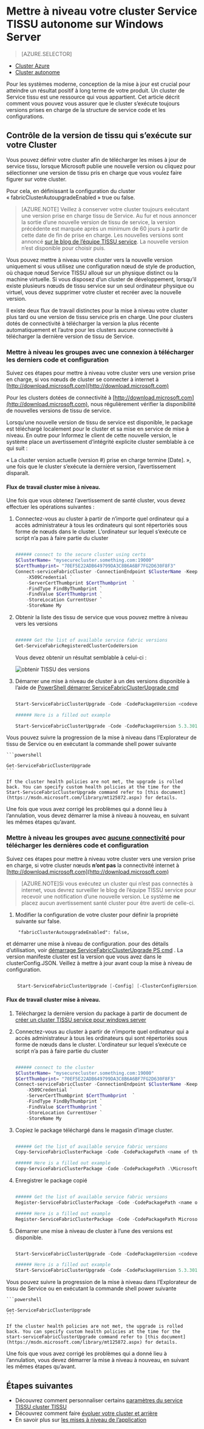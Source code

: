 <properties
   pageTitle="Mettre à niveau un cluster autonome Service tissu sur Windows Server | Microsoft Azure"
   description="Mettre à niveau le code de Service tissu et/ou la configuration qui s’exécute à un cluster de Service TISSU autonome, y compris la définition du mode de mise à jour de cluster"
   services="service-fabric"
   documentationCenter=".net"
   authors="ChackDan"
   manager="timlt"
   editor=""/>

<tags
   ms.service="service-fabric"
   ms.devlang="dotnet"
   ms.topic="article"
   ms.tgt_pltfrm="na"
   ms.workload="na"
   ms.date="10/10/2016"
   ms.author="chackdan"/>


# <a name="upgrade-your-standalone-service-fabric-cluster-on-windows-server"></a>Mettre à niveau votre cluster Service TISSU autonome sur Windows Server

> [AZURE.SELECTOR]
- [Cluster Azure](service-fabric-cluster-upgrade.md)
- [Cluster autonome](service-fabric-cluster-upgrade-windows-server.md)

Pour les systèmes moderne, conception de la mise à jour est crucial pour atteindre un résultat positif à long terme de votre produit. Un cluster de Service tissu est une ressource qui vous appartient. Cet article décrit comment vous pouvez vous assurer que le cluster s’exécute toujours versions prises en charge de la structure de service code et les configurations.

## <a name="controlling-the-fabric-version-that-runs-on-your-cluster"></a>Contrôle de la version de tissu qui s’exécute sur votre Cluster

Vous pouvez définir votre cluster afin de télécharger les mises à jour de service tissu, lorsque Microsoft publie une nouvelle version ou cliquez pour sélectionner une version de tissu pris en charge que vous voulez faire figurer sur votre cluster. 

Pour cela, en définissant la configuration du cluster « fabricClusterAutoupgradeEnabled » true ou false.


>[AZURE.NOTE] Veillez à conserver votre cluster toujours exécutant une version prise en charge tissu de Service. Au fur et nous annoncer la sortie d’une nouvelle version de tissu de service, la version précédente est marquée après un minimum de 60 jours à partir de cette date de fin de prise en charge. Les nouvelles versions sont annoncé [sur le blog de l’équipe TISSU service](https://blogs.msdn.microsoft.com/azureservicefabric/ ). La nouvelle version n’est disponible pour choisir puis. 


Vous pouvez mettre à niveau votre cluster vers la nouvelle version uniquement si vous utilisez une configuration nœud de style de production, où chaque nœud Service TISSU alloué sur un physique distinct ou la machine virtuelle. Si vous disposez d’un cluster de développement, lorsqu’il existe plusieurs nœuds de tissu service sur un seul ordinateur physique ou virtuel, vous devez supprimer votre cluster et recréer avec la nouvelle version.


Il existe deux flux de travail distinctes pour la mise à niveau votre cluster plus tard ou une version de tissu service pris en charge. Une pour clusters dotés de connectivité à télécharger la version la plus récente automatiquement et l’autre pour les clusters aucune connectivité à télécharger la dernière version de tissu de Service.

### <a name="upgrade-the-clusters-with-connectivity-to-download-the-latest-code-and-configuration"></a>Mettre à niveau les groupes avec une connexion à télécharger les derniers code et configuration 

Suivez ces étapes pour mettre à niveau votre cluster vers une version prise en charge, si vos nœuds de cluster se connecter à internet à [http://download.microsoft.com](http://download.microsoft.com) 

Pour les clusters dotées de connectivité à [http://download.microsoft.com](http://download.microsoft.com), nous régulièrement vérifier la disponibilité de nouvelles versions de tissu de service.


Lorsqu’une nouvelle version de tissu de service est disponible, le package est téléchargé localement pour le cluster et sa mise en service de mise à niveau. En outre pour Informez le client de cette nouvelle version, le système place un avertissement d’intégrité explicite cluster semblable à ce qui suit :

« La cluster version actuelle (version #) prise en charge termine [Date]. », une fois que le cluster s’exécute la dernière version, l’avertissement disparaît.


#### <a name="cluster-upgrade-workflow"></a>Flux de travail cluster mise à niveau.
 
Une fois que vous obtenez l’avertissement de santé cluster, vous devez effectuer les opérations suivantes :

1. Connectez-vous au cluster à partir de n’importe quel ordinateur qui a accès administrateur à tous les ordinateurs qui sont répertoriés sous forme de nœuds dans le cluster. L’ordinateur sur lequel s’exécute ce script n’a pas à faire partie du cluster

    ```powershell

    ###### connect to the secure cluster using certs
    $ClusterName= "mysecurecluster.something.com:19000"
    $CertThumbprint= "70EF5E22ADB649799DA3C8B6A6BF7FG2D630F8F3" 
    Connect-serviceFabricCluster -ConnectionEndpoint $ClusterName -KeepAliveIntervalInSec 10 `
        -X509Credential `
        -ServerCertThumbprint $CertThumbprint  `
        -FindType FindByThumbprint `
        -FindValue $CertThumbprint `
        -StoreLocation CurrentUser `
        -StoreName My
    ```

2. Obtenir la liste des tissu de service que vous pouvez mettre à niveau vers les versions

    ```powershell

    ###### Get the list of available service fabric versions 
    Get-ServiceFabricRegisteredClusterCodeVersion
    ```

    Vous devez obtenir un résultat semblable à celui-ci :

    ![obtenir TISSU des versions][getfabversions]

3. Démarrer une mise à niveau de cluster à un des versions disponible à l’aide de [PowerShell démarrer ServiceFabricClusterUpgrade cmd](https://msdn.microsoft.com/library/mt125872.aspx)

    ```Powershell

    Start-ServiceFabricClusterUpgrade -Code -CodePackageVersion <codeversion#> -Monitored -FailureAction Rollback

    ###### Here is a filled out example

    Start-ServiceFabricClusterUpgrade -Code -CodePackageVersion 5.3.301.9590 -Monitored -FailureAction Rollback
    
    ```
Vous pouvez suivre la progression de la mise à niveau dans l’Explorateur de tissu de Service ou en exécutant la commande shell power suivante

    ```powershell

    Get-ServiceFabricClusterUpgrade
    ```

    If the cluster health policies are not met, the upgrade is rolled back. You can specify custom health policies at the time for the Start-ServiceFabricClusterUpgrade command refer to [this document](https://msdn.microsoft.com/library/mt125872.aspx) for details. 

Une fois que vous avez corrigé les problèmes qui a donné lieu à l’annulation, vous devez démarrer la mise à niveau à nouveau, en suivant les mêmes étapes qu’avant.


### <a name="upgrade-the-clusters-with-uno-connectivityu-to-download-the-latest-code-and-configuration"></a>Mettre à niveau les groupes avec <U>aucune connectivité</u> pour télécharger les dernières code et configuration

Suivez ces étapes pour mettre à niveau votre cluster vers une version prise en charge, si votre cluster nœuds **n’ont pas** la connectivité internet à [http://download.microsoft.com](http://download.microsoft.com) 


>[AZURE.NOTE]Si vous exécutez un cluster qui n’est pas connectés à internet, vous devrez surveiller le blog de l’équipe TISSU service pour recevoir une notification d’une nouvelle version. Le système **ne** placez aucun avertissement santé cluster pour être averti de celle-ci.  

1. Modifier la configuration de votre cluster pour définir la propriété suivante sur false.

        "fabricClusterAutoupgradeEnabled": false,

et démarrer une mise à niveau de configuration. pour des détails d’utilisation, voir [démarrage ServiceFabricClusterUpgrade PS cmd](https://msdn.microsoft.com/library/mt125872.aspx) . La version manifeste cluster est la version que vous avez dans le clusterConfig.JSON. Veillez à mettre à jour avant coup la mise à niveau de configuration.

```powershell

    Start-ServiceFabricClusterUpgrade [-Config] [-ClusterConfigVersion] -FailureAction Rollback -Monitored 

```

#### <a name="cluster-upgrade-workflow"></a>Flux de travail cluster mise à niveau.
 


1. Téléchargez la dernière version du package à partir de document de [créer un cluster TISSU service pour windows server](service-fabric-cluster-creation-for-windows-server.md) 


1. Connectez-vous au cluster à partir de n’importe quel ordinateur qui a accès administrateur à tous les ordinateurs qui sont répertoriés sous forme de nœuds dans le cluster. L’ordinateur sur lequel s’exécute ce script n’a pas à faire partie du cluster 

    ```powershell

    ###### connect to the cluster
    $ClusterName= "mysecurecluster.something.com:19000"
    $CertThumbprint= "70EF5E22ADB649799DA3C8B6A6BF7FG2D630F8F3" 
    Connect-serviceFabricCluster -ConnectionEndpoint $ClusterName -KeepAliveIntervalInSec 10 `
        -X509Credential `
        -ServerCertThumbprint $CertThumbprint  `
        -FindType FindByThumbprint `
        -FindValue $CertThumbprint `
        -StoreLocation CurrentUser `
        -StoreName My
    ```

2. Copiez le package téléchargé dans le magasin d’image cluster.

    ```powershell

    ###### Get the list of available service fabric versions 
    Copy-ServiceFabricClusterPackage -Code -CodePackagePath <name of the .cab file including the path to it> -ImageStoreConnectionString "fabric:ImageStore"

    ###### Here is a filled out example
    Copy-ServiceFabricClusterPackage -Code -CodePackagePath .\MicrosoftAzureServiceFabric.5.3.301.9590.cab -ImageStoreConnectionString "fabric:ImageStore"


    ```

2. Enregistrer le package copié 

    ```powershell

    ###### Get the list of available service fabric versions 
    Register-ServiceFabricClusterPackage -Code -CodePackagePath <name of the .cab file> 

    ###### Here is a filled out example
    Register-ServiceFabricClusterPackage -Code -CodePackagePath MicrosoftAzureServiceFabric.5.3.301.9590.cab

     ```


3. Démarrer une mise à niveau de cluster à l’une des versions est disponible. 

    ```Powershell

    Start-ServiceFabricClusterUpgrade -Code -CodePackageVersion <codeversion#> -Monitored -FailureAction Rollback

    ###### Here is a filled out example
    Start-ServiceFabricClusterUpgrade -Code -CodePackageVersion 5.3.301.9590 -Monitored -FailureAction Rollback
    
    ```
Vous pouvez suivre la progression de la mise à niveau dans l’Explorateur de tissu de Service ou en exécutant la commande shell power suivante

    ```powershell

    Get-ServiceFabricClusterUpgrade
    ```

    If the cluster health policies are not met, the upgrade is rolled back. You can specify custom health policies at the time for the start-serviceFabricClusterUpgrade command refer to [this document](https://msdn.microsoft.com/library/mt125872.aspx) for details. 

Une fois que vous avez corrigé les problèmes qui a donné lieu à l’annulation, vous devez démarrer la mise à niveau à nouveau, en suivant les mêmes étapes qu’avant.



## <a name="next-steps"></a>Étapes suivantes
- Découvrez comment personnaliser certains [paramètres du service TISSU cluster TISSU](service-fabric-cluster-fabric-settings.md)
- Découvrez comment faire [évoluer votre cluster et arrière](service-fabric-cluster-scale-up-down.md)
- En savoir plus sur [les mises à niveau de l’application](service-fabric-application-upgrade.md)

<!--Image references-->
[getfabversions]: ./media/service-fabric-cluster-upgrade-windows-server/getfabversions.PNG
